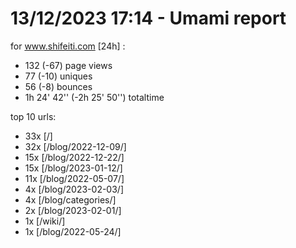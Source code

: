 # 13/12/2023 17:14 - Umami report
for www.shifeiti.com [24h] :

 - 132 (-67) page views
 - 77 (-10) uniques
 - 56 (-8) bounces
 - 1h 24' 42'' (-2h 25' 50'') totaltime


top 10 urls:
 - 33x [/]
 - 32x [/blog/2022-12-09/]
 - 15x [/blog/2022-12-22/]
 - 15x [/blog/2023-01-12/]
 - 11x [/blog/2022-05-07/]
 - 4x [/blog/2023-02-03/]
 - 4x [/blog/categories/]
 - 2x [/blog/2023-02-01/]
 - 1x [/wiki/]
 - 1x [/blog/2022-05-24/]


